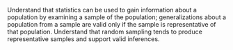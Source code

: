 Understand that statistics can be used to gain information about a population by examining a sample of the population; generalizations about a population from a sample are valid only if the sample is representative of that population. Understand that random sampling tends to produce representative samples and support valid inferences.
